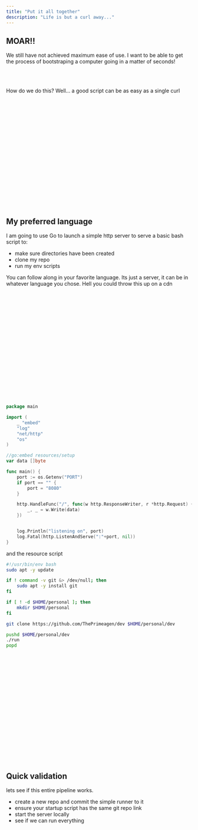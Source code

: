 ```yaml
---
title: "Put it all together"
description: "Life is but a curl away..."
---
```


## MOAR!!
We still have not achieved maximum ease of use.  I want to be able to get the
process of bootstraping a computer going in a matter of seconds!

<br>
<br>

How do we do this?  Well... a good script can be as easy as a single curl

<br>
<br>
<br>
<br>
<br>
<br>
<br>
<br>
<br>
<br>
<br>
<br>
<br>
<br>
<br>
<br>
<br>

## My preferred language
I am going to use Go to launch a simple http server to serve a basic bash script to:

* make sure directories have been created
* clone my repo
* run my env scripts

You can follow along in your favorite language.  Its just a server, it can be
in whatever language you chose.  Hell you could throw this up on a cdn

<br>
<br>
<br>
<br>
<br>
<br>
<br>
<br>
<br>
<br>
<br>
<br>
<br>
<br>
<br>
<br>
<br>

```go
package main

import (
	_ "embed"
	"log"
	"net/http"
	"os"
)

//go:embed resources/setup
var data []byte

func main() {
	port := os.Getenv("PORT")
	if port == "" {
		port = "8080"
	}

	http.HandleFunc("/", func(w http.ResponseWriter, r *http.Request) {
		_, _ = w.Write(data)
	})


	log.Println("listening on", port)
	log.Fatal(http.ListenAndServe(":"+port, nil))
}

```

and the resource script
```bash
#!/usr/bin/env bash
sudo apt -y update

if ! command -v git &> /dev/null; then
    sudo apt -y install git
fi

if [ ! -d $HOME/personal ]; then
    mkdir $HOME/personal
fi

git clone https://github.com/ThePrimeagen/dev $HOME/personal/dev

pushd $HOME/personal/dev
./run
popd
```

<br>
<br>
<br>
<br>
<br>
<br>
<br>
<br>
<br>
<br>
<br>
<br>
<br>
<br>
<br>
<br>
<br>

## Quick validation
lets see if this entire pipeline works.

* create a new repo and commit the simple runner to it
* ensure your startup script has the same git repo link
* start the server locally
* see if we can run everything

<br>
<br>
<br>
<br>
<br>
<br>
<br>
<br>
<br>
<br>
<br>
<br>
<br>
<br>
<br>
<br>
<br>

